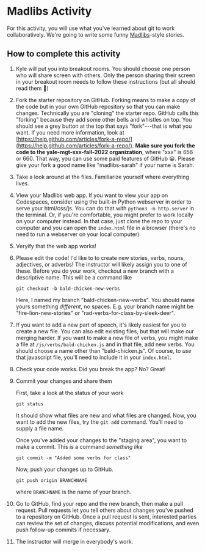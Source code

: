 # Madlibs Activity
For this activity, you will use what you've learned about git to work collaboratively.
We're going to write some funny [Madlibs](https://en.wikipedia.org/wiki/Mad_Libs)-style stories.

## How to complete this activity

1) Kyle will put you into breakout rooms. You should choose one person who will share screen with others. Only
the person sharing their screen in your breakout room needs to follow these instructions (but all should read them 🤣)

2) Fork the starter repository on GitHub. Forking means to make a copy of the code but in your own GitHub repository so that you can make changes. Technically you are "cloning" the starter repo. GitHub calls this "forking" because they add some other
bells and whistles on top. You should see a grey button at the top that says "fork"---that is what you want. If you need more information, look at [https://help.github.com/articles/fork-a-repo/](https://help.github.com/articles/fork-a-repo/). **Make sure you fork the code to the yale-mgt-xxx-fall-2022 organization**, where "xxx" is 656 or 660. That way, you can use some paid features of GitHub 😀. Please give your fork a good name like "madlibs-sarah" if your name is Sarah.

3) Take a look around at the files. Familiarize yourself where everything lives. 

4) View your Madlibs web app.  If you want to view your app on Codespaces, consider using the built-in Python webserver in order to 
serve your html/css/js. You can do that with `python3 -m http.server` in the terminal. Or, if you're comfortable, you might prefer to work locally
on your computer instead. In that case, just clone the repo to your computer and  you can open the `index.html` file
in a browser (there's no need to run a webserver on your local computer).

5) Veryify that the web app works!

6) Please edit the code! I'd like to to create new stories, verbs, nouns, adjectives, or adverbs! The instructor will likely
assign you to one of these. Before you do your work, checkout a new branch with a descriptive name. This will be a command like

   ```
   git checkout -b bald-chicken-new-verbs
   ```

   Here, I named my branch "bald-chicken-new-verbs". You should name yours something *different*, no spaces. E.g.
   your branch name might be "fire-lion-new-stories" or "rad-verbs-for-class-by-sleek-deer".


7) If you want to add a new part of speech, it's likely easiest for you to create a new file. You can also edit existing files, but that will make our merging harder. If you want to make a new file of verbs, you might make a file at
`/js/verbs/bald-chicken.js` and in that file, add new verbs. You should choose a name other than "bald-chicken.js". Of course, to _use_ that javascript file, you'll need to include it in your `index.html`.

8) Check your code works. Did you break the app? No? Great! 

9) Commit your changes and share them

   First, take a look at the status of your work

   ```
   git status
   ```

   It should show what files are new and what files are changed. Now, you want
   to add the new files, try the `git add` command. You'll need to supply a file name.

   Once you've added your changes to the "staging area", you want to make a commit. This
   is a command _something like_

   ```
   git commit -m "Added some verbs for class"
   ```

   Now, push your changes up to GitHub.

   ```
   git push origin BRANCHNAME
   ```

   where `BRANCHNAME` is the name of your branch.

10) Go to GitHub, find your repo and the new branch, then make a pull request. Pull requests let you tell others about changes you've pushed to a repository on GitHub. Once a pull request is sent, interested parties can review the set of changes, discuss potential modifications, and even push follow-up commits if necessary.

11) The instructor will merge in everybody's work. 
